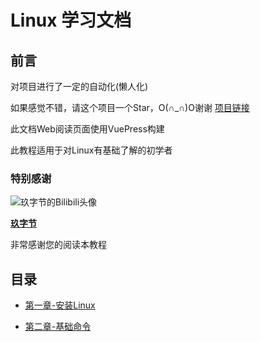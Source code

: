 # Linux 学习文档

## 前言

对项目进行了一定的自动化(懒人化)

如果感觉不错，请这个项目一个Star，O(∩_∩)O谢谢 [项目链接](https://github.com/Oca4a2e/Rocky-Linux-tutorial-doc)

此文档Web阅读页面使用VuePress构建

此教程适用于对Linux有基础了解的初学者

### 特别感谢

![玖字节的Bilibili头像](https://i0.hdslb.com/bfs/face/5a932e614352bd6c9485835d270f2bef57a575c3.jpg@240w_240h_1c_1s.webp)

**[玖字节](https://space.bilibili.com/1968552375)**

非常感谢您的阅读本教程

## 目录

- [第一章-安装Linux](doc/install-linux.md)

- [第二章-基础命令](doc/base-commands.md)
